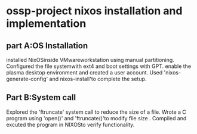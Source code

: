 # ossp-project nixos installation and implementation
## part A:OS Installation
installed NixOSinside VMwareworkstation using manual partitioning.
Configured the file systemwith ext4 and boot settings with GPT.
enable the plasma desktop environment and created a user account.
Used 'nixos-generate-config' and nixos-install'to complete the setup.
## Part B:System call
Explored the 'ftruncate' system call to reduce the size of a file.
Wrote a C program using 'open()' and 'ftruncate()'to modify file size .
Compiled and excuted the program in NIXOSto verify functionality.
